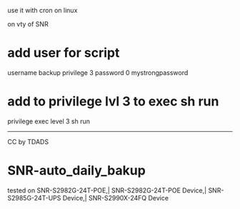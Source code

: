 use it with cron on linux

on vty of SNR
# add user for script 
username backup privilege 3 password 0 mystrongpassword
# add to privilege lvl 3 to exec sh run
privilege exec level 3 sh run

------------------------------------------------------------------------------------------------------------------
CC by TDADS
# SNR-auto_daily_bakup
tested on SNR-S2982G-24T-POE,| SNR-S2982G-24T-POE Device,| SNR-S2985G-24T-UPS Device,| SNR-S2990X-24FQ Device
